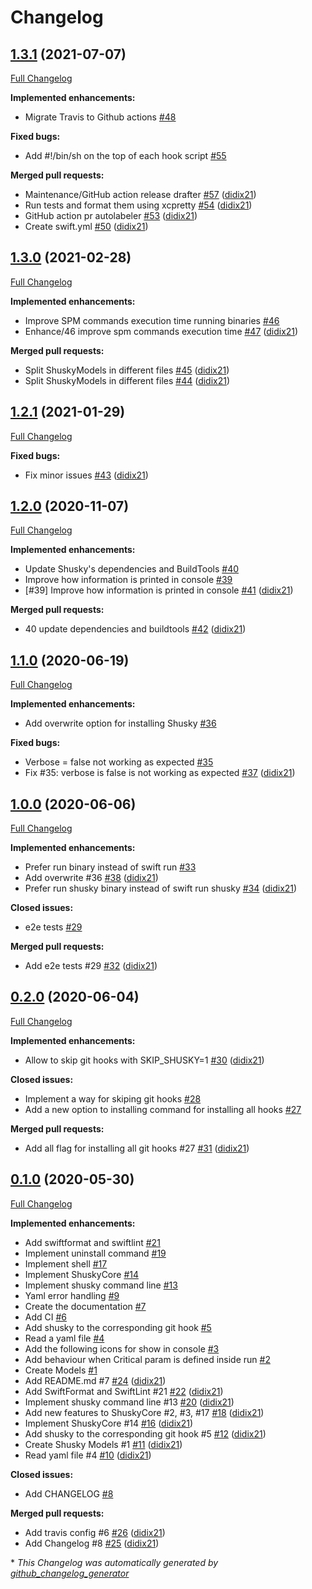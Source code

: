 # Changelog

## [1.3.1](https://github.com/didix21/Shusky/tree/1.3.1) (2021-07-07)

[Full Changelog](https://github.com/didix21/Shusky/compare/1.3.0...1.3.1)

**Implemented enhancements:**

- Migrate Travis to Github actions [\#48](https://github.com/didix21/Shusky/issues/48)

**Fixed bugs:**

- Add \#!/bin/sh on the top of each hook script [\#55](https://github.com/didix21/Shusky/issues/55)

**Merged pull requests:**

- Maintenance/GitHub action release drafter [\#57](https://github.com/didix21/Shusky/pull/57) ([didix21](https://github.com/didix21))
- Run tests and format them using xcpretty [\#54](https://github.com/didix21/Shusky/pull/54) ([didix21](https://github.com/didix21))
- GitHub action pr autolabeler [\#53](https://github.com/didix21/Shusky/pull/53) ([didix21](https://github.com/didix21))
- Create swift.yml [\#50](https://github.com/didix21/Shusky/pull/50) ([didix21](https://github.com/didix21))

## [1.3.0](https://github.com/didix21/Shusky/tree/1.3.0) (2021-02-28)

[Full Changelog](https://github.com/didix21/Shusky/compare/1.2.1...1.3.0)

**Implemented enhancements:**

- Improve SPM commands execution time running binaries [\#46](https://github.com/didix21/Shusky/issues/46)
- Enhance/46 improve spm commands execution time [\#47](https://github.com/didix21/Shusky/pull/47) ([didix21](https://github.com/didix21))

**Merged pull requests:**

- Split ShuskyModels in different files [\#45](https://github.com/didix21/Shusky/pull/45) ([didix21](https://github.com/didix21))
- Split ShuskyModels in different files [\#44](https://github.com/didix21/Shusky/pull/44) ([didix21](https://github.com/didix21))

## [1.2.1](https://github.com/didix21/Shusky/tree/1.2.1) (2021-01-29)

[Full Changelog](https://github.com/didix21/Shusky/compare/1.2.0...1.2.1)

**Fixed bugs:**

- Fix minor issues [\#43](https://github.com/didix21/Shusky/pull/43) ([didix21](https://github.com/didix21))

## [1.2.0](https://github.com/didix21/Shusky/tree/1.2.0) (2020-11-07)

[Full Changelog](https://github.com/didix21/Shusky/compare/1.1.0...1.2.0)

**Implemented enhancements:**

- Update Shusky's dependencies and BuildTools [\#40](https://github.com/didix21/Shusky/issues/40)
- Improve how information is printed in console [\#39](https://github.com/didix21/Shusky/issues/39)
- \[\#39\] Improve how information is printed in console [\#41](https://github.com/didix21/Shusky/pull/41) ([didix21](https://github.com/didix21))

**Merged pull requests:**

- 40 update dependencies and buildtools [\#42](https://github.com/didix21/Shusky/pull/42) ([didix21](https://github.com/didix21))

## [1.1.0](https://github.com/didix21/Shusky/tree/1.1.0) (2020-06-19)

[Full Changelog](https://github.com/didix21/Shusky/compare/1.0.0...1.1.0)

**Implemented enhancements:**

- Add overwrite option for installing Shusky [\#36](https://github.com/didix21/Shusky/issues/36)

**Fixed bugs:**

- Verbose = false not working as expected [\#35](https://github.com/didix21/Shusky/issues/35)
- Fix \#35: verbose is false is not working as expected [\#37](https://github.com/didix21/Shusky/pull/37) ([didix21](https://github.com/didix21))

## [1.0.0](https://github.com/didix21/Shusky/tree/1.0.0) (2020-06-06)

[Full Changelog](https://github.com/didix21/Shusky/compare/0.2.0...1.0.0)

**Implemented enhancements:**

- Prefer run binary instead of swift run [\#33](https://github.com/didix21/Shusky/issues/33)
- Add overwrite \#36 [\#38](https://github.com/didix21/Shusky/pull/38) ([didix21](https://github.com/didix21))
- Prefer run shusky binary instead of swift run shusky [\#34](https://github.com/didix21/Shusky/pull/34) ([didix21](https://github.com/didix21))

**Closed issues:**

- e2e tests [\#29](https://github.com/didix21/Shusky/issues/29)

**Merged pull requests:**

- Add e2e tests \#29 [\#32](https://github.com/didix21/Shusky/pull/32) ([didix21](https://github.com/didix21))

## [0.2.0](https://github.com/didix21/Shusky/tree/0.2.0) (2020-06-04)

[Full Changelog](https://github.com/didix21/Shusky/compare/0.1.0...0.2.0)

**Implemented enhancements:**

- Allow to skip git hooks with SKIP\_SHUSKY=1 [\#30](https://github.com/didix21/Shusky/pull/30) ([didix21](https://github.com/didix21))

**Closed issues:**

- Implement a way for skiping git hooks [\#28](https://github.com/didix21/Shusky/issues/28)
- Add a new option to installing command for installing all hooks [\#27](https://github.com/didix21/Shusky/issues/27)

**Merged pull requests:**

- Add all flag for installing all git hooks \#27 [\#31](https://github.com/didix21/Shusky/pull/31) ([didix21](https://github.com/didix21))

## [0.1.0](https://github.com/didix21/Shusky/tree/0.1.0) (2020-05-30)

[Full Changelog](https://github.com/didix21/Shusky/compare/f8da1c4821e5b22cfc8cee7a8121185678341e70...0.1.0)

**Implemented enhancements:**

- Add swiftformat and swiftlint [\#21](https://github.com/didix21/Shusky/issues/21)
- Implement uninstall command [\#19](https://github.com/didix21/Shusky/issues/19)
- Implement shell [\#17](https://github.com/didix21/Shusky/issues/17)
- Implement ShuskyCore [\#14](https://github.com/didix21/Shusky/issues/14)
- Implement shusky command line [\#13](https://github.com/didix21/Shusky/issues/13)
- Yaml error handling [\#9](https://github.com/didix21/Shusky/issues/9)
- Create the documentation [\#7](https://github.com/didix21/Shusky/issues/7)
- Add CI [\#6](https://github.com/didix21/Shusky/issues/6)
- Add shusky to the corresponding git hook [\#5](https://github.com/didix21/Shusky/issues/5)
- Read a yaml file [\#4](https://github.com/didix21/Shusky/issues/4)
- Add the following icons for show in console [\#3](https://github.com/didix21/Shusky/issues/3)
- Add behaviour when Critical param is defined inside run [\#2](https://github.com/didix21/Shusky/issues/2)
- Create Models [\#1](https://github.com/didix21/Shusky/issues/1)
- Add README.md \#7 [\#24](https://github.com/didix21/Shusky/pull/24) ([didix21](https://github.com/didix21))
- Add SwiftFormat and SwiftLint \#21 [\#22](https://github.com/didix21/Shusky/pull/22) ([didix21](https://github.com/didix21))
- Implement shusky command line \#13 [\#20](https://github.com/didix21/Shusky/pull/20) ([didix21](https://github.com/didix21))
- Add new features to ShuskyCore \#2, \#3, \#17 [\#18](https://github.com/didix21/Shusky/pull/18) ([didix21](https://github.com/didix21))
- Implement ShuskyCore \#14 [\#16](https://github.com/didix21/Shusky/pull/16) ([didix21](https://github.com/didix21))
- Add shusky to the corresponding git hook \#5 [\#12](https://github.com/didix21/Shusky/pull/12) ([didix21](https://github.com/didix21))
- Create Shusky Models \#1 [\#11](https://github.com/didix21/Shusky/pull/11) ([didix21](https://github.com/didix21))
- Read yaml file \#4 [\#10](https://github.com/didix21/Shusky/pull/10) ([didix21](https://github.com/didix21))

**Closed issues:**

- Add CHANGELOG [\#8](https://github.com/didix21/Shusky/issues/8)

**Merged pull requests:**

- Add travis config \#6 [\#26](https://github.com/didix21/Shusky/pull/26) ([didix21](https://github.com/didix21))
- Add Changelog \#8 [\#25](https://github.com/didix21/Shusky/pull/25) ([didix21](https://github.com/didix21))



\* *This Changelog was automatically generated by [github_changelog_generator](https://github.com/github-changelog-generator/github-changelog-generator)*
